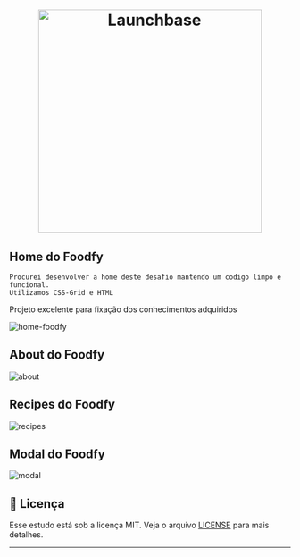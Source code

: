 <h1 align="center">
    <img alt="Launchbase" src="https://storage.googleapis.com/golden-wind/bootcamp-launchbase/logo.png" width="400px" />
</h1>

<p align="center">

  ## Home do Foodfy


	Procurei desenvolver a home deste desafio mantendo um codigo limpo e funcional.
    Utilizamos CSS-Grid e HTML

  Projeto excelente para fixação dos conhecimentos adquiridos
  
</p>

![home-foodfy](https://user-images.githubusercontent.com/43690080/76257064-bb163080-622f-11ea-88c5-07b72494b401.png)



<p align="center">

  ## About do Foodfy
  
</p>

![about](https://user-images.githubusercontent.com/43690080/76349721-49022200-62e9-11ea-8117-9f783190fca5.png)



<p align="center">

  ## Recipes do Foodfy

</p>

![recipes](https://user-images.githubusercontent.com/43690080/76349757-5b7c5b80-62e9-11ea-80fd-6fcafe6b3947.png)



<p align="center">

  ## Modal do Foodfy

</p>

![modal](https://user-images.githubusercontent.com/43690080/76349789-68994a80-62e9-11ea-8035-f6d84e53fa49.png)



## :memo: Licença

Esse estudo está sob a licença MIT. Veja o arquivo [LICENSE](../LICENSE) para mais detalhes.

---
